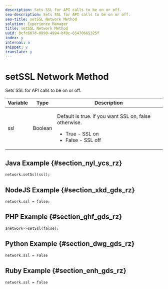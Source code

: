 ```yaml
---
description: Sets SSL for API calls to be on or off.
seo-description: Sets SSL for API calls to be on or off.
seo-title: setSSL Network Method
solution: Experience Manager
title: setSSL Network Method
uuid: 8cfc607d-0898-4994-bf8c-65470665325f
index: y
internal: n
snippet: y
translate: y
---
```


# setSSL Network Method

Sets SSL for API calls to be on or off.

<table id="properties_gq4_jyf_5y" class="simpletable properties" cellpadding="4" cellspacing="0"> 
 <thead class="prophead sthead"> 
  <th class="proptypehd"> Variable </th> 
  <th class="propvaluehd"> Type </th> 
  <th class="propdeschd"> Description </th> 
 </thead> 
 <tr class="property strow"> 
  <td class="proptype stentry"> <span class="varname"> ssl </span> </td> 
  <td class="propvalue stentry"> Boolean </td> 
  <td class="propdesc stentry"> <p>Default is true. if you want SSL on, false otherwise. 
    <ul id="ul_gdz_5cs_rz"> 
     <li>True - SSL on</li> 
     <li>False - SSL off</li> 
    </ul></p> </td> 
 </tr> 
</table>

## Java Example {#section_nyl_ycs_rz}

```
network.setSsl(ssl); 

```

## NodeJS Example {#section_xkd_gds_rz}

```
network.ssl = false; 

```

## PHP Example {#section_ghf_gds_rz}

```
$network->setSsl(false); 

```

## Python Example {#section_dwg_gds_rz}

```
network.ssl = False 

```

## Ruby Example {#section_enh_gds_rz}

```
network.ssl = false 

```

